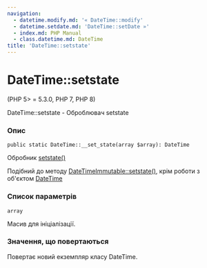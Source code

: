 ```yaml
---
navigation:
  - datetime.modify.md: '« DateTime::modify'
  - datetime.setdate.md: 'DateTime::setDate »'
  - index.md: PHP Manual
  - class.datetime.md: DateTime
title: 'DateTime::setstate'
---
```

# DateTime::setstate

(PHP 5> = 5.3.0, PHP 7, PHP 8)

DateTime::setstate - Оброблювач setstate

### Опис

```methodsynopsis
public static DateTime::__set_state(array $array): DateTime
```

Обробник [setstate()](language.oop5.magic.html#object.set-state)

Подібний до методу [DateTimeImmutable::setstate()](datetimeimmutable.set-state.md), крім роботи з об'єктом [DateTime](class.datetime.md)

### Список параметрів

`array`

Масив для ініціалізації.

### Значення, що повертаються

Повертає новий екземпляр класу DateTime.
